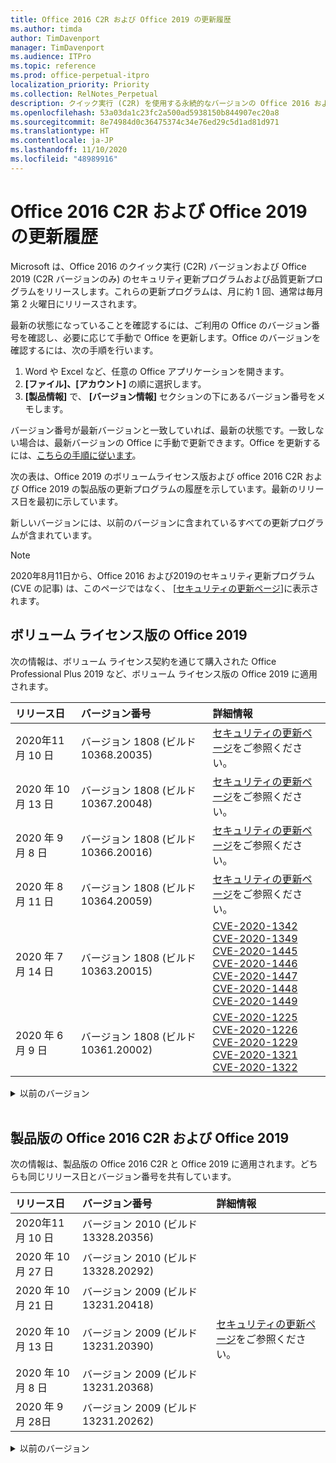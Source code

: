 ```yaml
---
title: Office 2016 C2R および Office 2019 の更新履歴
ms.author: timda
author: TimDavenport
manager: TimDavenport
ms.audience: ITPro
ms.topic: reference
ms.prod: office-perpetual-itpro
localization_priority: Priority
ms.collection: RelNotes_Perpetual
description: クイック実行 (C2R) を使用する永続的なバージョンの Office 2016 および 2019 の更新履歴を IT 技術者に提供します
ms.openlocfilehash: 53a03da1c23fc2a500ad5938150b844907ec20a8
ms.sourcegitcommit: 8e74984d0c36475374c34e76ed29c5d1ad81d971
ms.translationtype: HT
ms.contentlocale: ja-JP
ms.lasthandoff: 11/10/2020
ms.locfileid: "48989916"
---
```

# <a name="update-history-for-office-2016-c2r-and-office-2019"></a>Office 2016 C2R および Office 2019 の更新履歴

Microsoft は、Office 2016 のクイック実行 (C2R) バージョンおよび Office 2019 (C2R バージョンのみ) のセキュリティ更新プログラムおよび品質更新プログラムをリリースします。これらの更新プログラムは、月に約 1 回、通常は毎月第 2 火曜日にリリースされます。

最新の状態になっていることを確認するには、ご利用の Office のバージョン番号を確認し、必要に応じて手動で Office を更新します。Office のバージョンを確認するには、次の手順を行います。

  1.    Word や Excel など、任意の Office アプリケーションを開きます。
  2.    **[ファイル]、[アカウント]** の順に選択します。
  3.    **[製品情報]** で、 **[バージョン情報]** セクションの下にあるバージョン番号をメモします。

バージョン番号が最新バージョンと一致していれば、最新の状態です。一致しない場合は、最新バージョンの Office に手動で更新できます。Office を更新するには、[こちらの手順に従います](https://support.office.com/article/2ab296f3-7f03-43a2-8e50-46de917611c5)。


次の表は、Office 2019 のボリュームライセンス版および office 2016 C2R および Office 2019 の製品版の更新プログラムの履歴を示しています。最新のリリース日を最初に示しています。

新しいバージョンには、以前のバージョンに含まれているすべての更新プログラムが含まれています。


 > [!NOTE]
> 2020年8月11日から、Office 2016 および2019のセキュリティ更新プログラム (CVE の記事) は、このページではなく、 [[セキュリティの更新ページ](https://docs.microsoft.com/officeupdates/microsoft365-apps-security-updates)]に表示されます。 


## <a name="volume-licensed-versions-of-office-2019"></a>ボリューム ライセンス版の Office 2019
次の情報は、ボリューム ライセンス契約を通じて購入された Office Professional Plus 2019 など、ボリューム ライセンス版の Office 2019 に適用されます。

[//]: # (VL テーブルを削除しない 開始)


|**リリース日**|**バージョン番号**|**詳細情報**|
|:-----|:-----|:-----|
|2020年11 月 10 日|バージョン 1808 (ビルド 10368.20035)| [セキュリティの更新ページ](https://docs.microsoft.com/officeupdates/microsoft365-apps-security-updates)をご参照ください。 |
|2020 年 10 月 13 日|バージョン 1808 (ビルド 10367.20048)|[セキュリティの更新ページ](https://docs.microsoft.com/officeupdates/microsoft365-apps-security-updates)をご参照ください。  |
|2020 年 9 月 8 日|バージョン 1808 (ビルド 10366.20016)|[セキュリティの更新ページ](https://docs.microsoft.com/officeupdates/microsoft365-apps-security-updates)をご参照ください。 |
|2020 年 8 月 11 日|バージョン 1808 (ビルド 10364.20059)|[セキュリティの更新ページ](https://docs.microsoft.com/officeupdates/microsoft365-apps-security-updates)をご参照ください。 |
|2020 年 7 月 14 日   |バージョン 1808 (ビルド 10363.20015)  |[CVE-2020-1342](https://portal.msrc.microsoft.com/ja-JP/security-guidance/advisory/CVE-2020-1342) <br/>[CVE-2020-1349](https://portal.msrc.microsoft.com/ja-JP/security-guidance/advisory/CVE-2020-1349) <br/>[CVE-2020-1445](https://portal.msrc.microsoft.com/ja-JP/security-guidance/advisory/CVE-2020-1445) <br/>[CVE-2020-1446](https://portal.msrc.microsoft.com/ja-JP/security-guidance/advisory/CVE-2020-1446) <br/>[CVE-2020-1447](https://portal.msrc.microsoft.com/ja-JP/security-guidance/advisory/CVE-2020-1447) <br/>[CVE-2020-1448](https://portal.msrc.microsoft.com/ja-JP/security-guidance/advisory/CVE-2020-1448) <br/>[CVE-2020-1449](https://portal.msrc.microsoft.com/ja-JP/security-guidance/advisory/CVE-2020-1449) <br/>|
|2020 年 6 月 9 日   |バージョン 1808 (ビルド 10361.20002)  |[CVE-2020-1225](https://portal.msrc.microsoft.com/ja-JP/security-guidance/advisory/CVE-2020-1225) <br/> [CVE-2020-1226](https://portal.msrc.microsoft.com/ja-JP/security-guidance/advisory/CVE-2020-1226) <br/>[CVE-2020-1229](https://portal.msrc.microsoft.com/ja-JP/security-guidance/advisory/CVE-2020-1229) <br/>[CVE-2020-1321](https://portal.msrc.microsoft.com/ja-JP/security-guidance/advisory/CVE-2020-1321) <br/>[CVE-2020-1322](https://portal.msrc.microsoft.com/ja-JP/security-guidance/advisory/CVE-2020-1322) <br/>|


[//]: # (VL テーブルを削除しない 終了)

<details>
<summary>以前のバージョン</summary>
 

[//]: # (古い VL テーブルを削除しない 開始)


|**リリース日**|**バージョン番号**|**詳細情報**|
|:-----|:-----|:-----|
|2020 年 5 月 12 日   |バージョン 1808 (ビルド 10359.20023)  |[CVE-2020-0901](https://portal.msrc.microsoft.com/ja-JP/security-guidance/advisory/CVE-2020-0901) <br/> |
|2020 年 4 月 14 日   |バージョン 1808 (ビルド 10358.20061)  |[CVE-2020-0760](https://portal.msrc.microsoft.com/ja-JP/security-guidance/advisory/CVE-2020-0760) <br/> [CVE-2020-0906](https://portal.msrc.microsoft.com/ja-JP/security-guidance/advisory/CVE-2020-0906) <br/> [CVE-2020-0961](https://portal.msrc.microsoft.com/ja-JP/security-guidance/advisory/CVE-2020-0961) <br/> [CVE-2020-0980](https://portal.msrc.microsoft.com/ja-JP/security-guidance/advisory/CVE-2020-0980) <br/>[CVE-2020-0991](https://portal.msrc.microsoft.com/ja-JP/security-guidance/advisory/CVE-2020-0991) <br/> |
|2020 年 3 月 10 日   |バージョン 1808 (ビルド 10357.20081)  |[CVE-2020-0850](https://portal.msrc.microsoft.com/ja-JP/security-guidance/advisory/CVE-2020-0850) <br/> [CVE-2020-0852](https://portal.msrc.microsoft.com/ja-JP/security-guidance/advisory/CVE-2020-0852) <br/> [CVE-2020-0892](https://portal.msrc.microsoft.com/ja-JP/security-guidance/advisory/CVE-2020-0892) <br/>  |
|2020 年 2 月 11 日   |バージョン 1808 (ビルド 10356.20006)  |[CVE-2020-0696](https://portal.msrc.microsoft.com/ja-JP/security-guidance/advisory/CVE-2020-0696) <br/> [CVE-2020-0759](https://portal.msrc.microsoft.com/ja-JP/security-guidance/advisory/CVE-2020-0759) <br/>  |


[//]: # (古い VL テーブルを削除しない 終了)

</details>


<br/>

## <a name="retail-versions-of-office-2016-c2r-and-office-2019"></a>製品版の Office 2016 C2R および Office 2019
次の情報は、製品版の Office 2016 C2R と Office 2019 に適用されます。どちらも同じリリース日とバージョン番号を共有しています。

[//]: # (リテール テーブルを削除しない 開始)


|**リリース日**|**バージョン番号**|**詳細情報**|
|:-----|:-----|:-----|
|2020年11 月 10 日|バージョン 2010 (ビルド 13328.20356)| |
|2020 年 10 月 27 日|バージョン 2010 (ビルド 13328.20292)| |
|2020 年 10 月 21 日|バージョン 2009 (ビルド 13231.20418)| |
|2020 年 10 月 13 日|バージョン 2009 (ビルド 13231.20390)|[セキュリティの更新ページ](https://docs.microsoft.com/officeupdates/microsoft365-apps-security-updates)をご参照ください。  |
|2020 年 10 月 8 日|バージョン 2009 (ビルド 13231.20368)| |
|2020 年 9 月 28日|バージョン 2009 (ビルド 13231.20262)| |


[//]: # (リテール テーブルを削除しない 終了)

<details>
<summary>以前のバージョン</summary>
 

[//]: # (古いリテール テーブルを削除しない 開始)


|**リリース日**|**バージョン番号**|**詳細情報**|
|:-----|:-----|:-----|
|2020 年 9 月 22 日|バージョン 2008 (ビルド 13127.20508)| |
|2020 年 9 月 09 日|バージョン 2008 (ビルド13127.20408)|[セキュリティの更新ページ](https://docs.microsoft.com/officeupdates/microsoft365-apps-security-updates)をご参照ください。 |
|2020 年 8 月 31 日|バージョン 2008 (ビルド 13127.20296)| |
|2020 年 8 月 25 日|バージョン 2007 (ビルド 13029.20460)| |
|2020 年 8 月 11 日|バージョン 2007 (ビルド 13029.20344)|[セキュリティの更新ページ](https://docs.microsoft.com/officeupdates/microsoft365-apps-security-updates)をご参照ください。 |
|2020 年 7 月 30 日|バージョン 2007 (ビルド 13029.20308)  |さまざまなバグとパフォーマンスの修正。  <br/>  |
|2020 年 7 月 28 日|バージョン 2006 (ビルド 13001.20498)  |さまざまなバグとパフォーマンスの修正。  <br/>  |
|2020 年 7 月 14 日|バージョン 2006 (ビルド 13001.20384)  |[CVE-2020-1342](https://portal.msrc.microsoft.com/ja-JP/security-guidance/advisory/CVE-2020-1342) <br/>[CVE-2020-1349](https://portal.msrc.microsoft.com/ja-JP/security-guidance/advisory/CVE-2020-1349) <br/>[CVE-2020-1445](https://portal.msrc.microsoft.com/ja-JP/security-guidance/advisory/CVE-2020-1445) <br/>[CVE-2020-1446](https://portal.msrc.microsoft.com/ja-JP/security-guidance/advisory/CVE-2020-1446) <br/>[CVE-2020-1447](https://portal.msrc.microsoft.com/ja-JP/security-guidance/advisory/CVE-2020-1447) <br/>[CVE-2020-1449](https://portal.msrc.microsoft.com/ja-JP/security-guidance/advisory/CVE-2020-1449) <br/>[CVE-2020-1458](https://portal.msrc.microsoft.com/ja-JP/security-guidance/advisory/CVE-2020-1458) <br/>|
|2020 年 6 月 30 日|バージョン 2006 (ビルド 13001.20266)  |さまざまなバグとパフォーマンスの修正。  <br/>  |
|2020 年 6 月 24 日|バージョン 2005 (ビルド 12827.20470)  |さまざまなバグとパフォーマンスの修正。  <br/>  |
|2020 年 6 月 9 日|バージョン 2005 (ビルド 12827.20336)  |[CVE-2020-1225](https://portal.msrc.microsoft.com/ja-JP/security-guidance/advisory/CVE-2020-1225)  <br/> [CVE-2020-1226](https://portal.msrc.microsoft.com/ja-JP/security-guidance/advisory/CVE-2020-1226)  <br/> [CVE-2020-1229](https://portal.msrc.microsoft.com/ja-JP/security-guidance/advisory/CVE-2020-1229)  <br/> [CVE-2020-1321](https://portal.msrc.microsoft.com/ja-JP/security-guidance/advisory/CVE-2020-1321)  <br/> [CVE-2020-1322](https://portal.msrc.microsoft.com/ja-JP/security-guidance/advisory/CVE-2020-1322)  <br/>|
|2020 年 6 月 2 日|バージョン 2005 (ビルド 12827.20268)  |さまざまなバグとパフォーマンスの修正。  <br/>  |
|2020 年 5 月21日|バージョン 2004 (ビルド12730.20352)  |さまざまなバグとパフォーマンスの修正。  <br/>  |
|2020 年 5 月 12 日|バージョン 2004 (ビルド 12730.20270)  |[CVE-2020-0901](https://portal.msrc.microsoft.com/ja-JP/security-guidance/advisory/CVE-2020-0901)  <br/>  |
|2020 年 5 月 4 日|バージョン 2004 (ビルド 12730.20250)  |[リンク](https://support.microsoft.com/office/excel-word-powerpoint-file-becomes-corrupt-when-opening-a-file-that-contains-a-vba-project-or-after-enabling-a-macro-in-an-open-file-ad6ee6ca-db23-4614-a403-282821eb99f6?ui=en-us&rs=en-us&ad=us)<br/>  |
|2020 年 4 月 29 日|バージョン 2004 (ビルド 12730.20236)  |さまざまなバグとパフォーマンスの修正。 <br/>  |
|2020 年 4 月 15 日|バージョン 2003 (ビルド 12624.20466)  |さまざまなバグとパフォーマンスの修正。 <br/>  |
|2020 年 4 月 14 日|バージョン 2003 (ビルド 12624.20442)  |[CVE-2020-0760](https://portal.msrc.microsoft.com/ja-JP/security-guidance/advisory/CVE-2020-0760) <br/> [CVE-2020-0906](https://portal.msrc.microsoft.com/ja-JP/security-guidance/advisory/CVE-2020-0906) <br/> [CVE-2020-0961](https://portal.msrc.microsoft.com/ja-JP/security-guidance/advisory/CVE-2020-0961) <br/> [CVE-2020-0979](https://portal.msrc.microsoft.com/ja-JP/security-guidance/advisory/CVE-2020-0979) <br/> [CVE-2020-0980](https://portal.msrc.microsoft.com/ja-JP/security-guidance/advisory/CVE-2020-0980) <br/>[CVE-2020-0991](https://portal.msrc.microsoft.com/ja-JP/security-guidance/advisory/CVE-2020-0991) <br/> |
|2020 年 3 月 31 日|バージョン 2003 (ビルド 12624.20382)  |さまざまなバグとパフォーマンスの修正。 <br/>  |
|2020 年 3 月 25 日|バージョン 2003 (ビルド 12624.20320)  |さまざまなバグとパフォーマンスの修正。 <br/>  |
|2020 年 3 月 10 日|バージョン 2002 (ビルド 12527.20278)  |[CVE-2020-0850](https://portal.msrc.microsoft.com/ja-JP/security-guidance/advisory/CVE-2020-0850) <br/> [CVE-2020-0851](https://portal.msrc.microsoft.com/ja-JP/security-guidance/advisory/CVE-2020-0851) <br/> [CVE-2020-0855](https://portal.msrc.microsoft.com/ja-JP/security-guidance/advisory/CVE-2020-0855) <br/> [CVE-2020-0892](https://portal.msrc.microsoft.com/ja-JP/security-guidance/advisory/CVE-2020-0892) <br/>  |
|2020 年 3 月 1 日   |バージョン 2002 (ビルド 12527.20242)  |サードパーティ製アプリケーションが Outlook からメールを送信できない原因となった問題に対処します。 <br/>  |


[//]: # (古いリテール テーブルを削除しない 終了)


</details>






